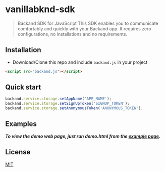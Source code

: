 vanillabknd-sdk
===

>  Backand SDK for JavaScript
This SDK enables you to communicate comfortably and quickly with your Backand app.
It requires zero configurations, no installations and no requirements.

## Installation

<!--
- NPM:
```bash
$ npm install vanillabknd-sdk
```
- CDN:
``` html
<script src=""></script>
```
-->

- Download/Clone this repo and include `backand.js` in your project
``` html
<script src="backand.js"></script>
```


## Quick start
```javascript
backand.service.storage.setAppName('APP_NAME');
backand.service.storage.setSignUpToken('SIGNUP_TOKEN');
backand.service.storage.setAnonymousToken('ANONYMOUS_TOKEN');
```

<!---
## API

### `backand.service`
#### Properties:

#### Methods:

#### Events:
-->

## Examples
***To view the demo web page, just run demo.html from the [example page](https://github.com/backand/vanillabknd-sdk/blob/master/example/).***


## License

  [MIT](LICENSE)
